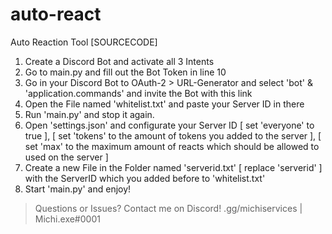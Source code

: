 # auto-react
Auto Reaction Tool [SOURCECODE]

1) Create a Discord Bot and activate all 3 Intents
2) Go to main.py and fill out the Bot Token in line 10
3) Go in your Discord Bot to OAuth-2 > URL-Generator and select 'bot' & 'application.commands' and invite the Bot with this link
4) Open the File named 'whitelist.txt' and paste your Server ID in there
5) Run 'main.py' and stop it again.
6) Open 'settings.json' and configurate your Server ID [ set 'everyone' to true ], [ set 'tokens' to the amount of tokens you added to the server ], [ set 'max' to the maximum amount of reacts which should be allowed to used on the server ]
7) Create a new File in the Folder named 'serverid.txt' [ replace 'serverid' ] with the ServerID which you added before to 'whitelist.txt'
8) Start 'main.py' and enjoy!

> Questions or Issues?
 > Contact me on Discord!
   > .gg/michiservices | Michi.exe#0001
